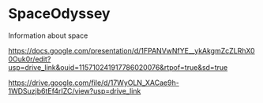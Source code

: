 # SpaceOdyssey
Information about space

https://docs.google.com/presentation/d/1FPANVwNfYE__ykAkgmZcZLRhX00Ouk0r/edit?usp=drive_link&ouid=115710241917786020076&rtpof=true&sd=true

https://drive.google.com/file/d/17WyOLN_XACae9h-1WDSuzjb6tEf4rIZC/view?usp=drive_link
